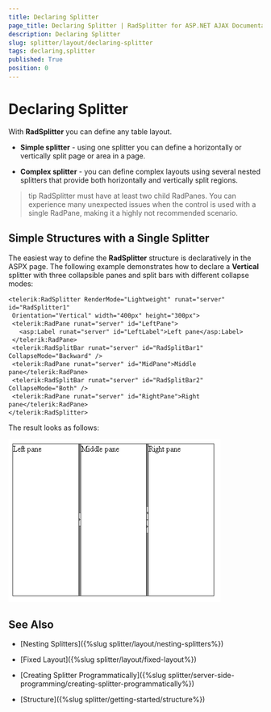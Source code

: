 ```yaml
---
title: Declaring Splitter
page_title: Declaring Splitter | RadSplitter for ASP.NET AJAX Documentation
description: Declaring Splitter
slug: splitter/layout/declaring-splitter
tags: declaring,splitter
published: True
position: 0
---
```


# Declaring Splitter

With **RadSplitter** you can define any table layout.

* **Simple splitter** - using one splitter you can define a horizontally or vertically split page or area in a page.

* **Complex splitter** - you can define complex layouts using several nested splitters that provide both horizontally and vertically split regions.

>tip RadSplitter must have at least two child RadPanes. You can experience many unexpected issues when the control is used with a single RadPane, making it a highly not recommended scenario.

## Simple Structures with a Single Splitter

The easiest way to define the **RadSplitter** structure is declaratively in the ASPX page. The following example demonstrates how to declare a **Vertical** splitter with three collapsible panes and split bars with different collapse modes:

````ASP.NET	 
<telerik:RadSplitter RenderMode="Lightweight" runat="server" id="RadSplitter1"
 Orientation="Vertical" width="400px" height="300px">
 <telerik:RadPane runat="server" id="LeftPane">
   <asp:Label runat="server" id="LeftLabel">Left pane</asp:Label>
 </telerik:RadPane>
 <telerik:RadSplitBar runat="server" id="RadSplitBar1" CollapseMode="Backward" />
 <telerik:RadPane runat="server" id="MidPane">Middle pane</telerik:RadPane>
 <telerik:RadSplitBar runat="server" id="RadSplitBar2" CollapseMode="Both" />
 <telerik:RadPane runat="server" id="RightPane">Right pane</telerik:RadPane>
</telerik:RadSplitter> 			
````



The result looks as follows:

![](images/splitter-simplesplitter.png)

## See Also

 * [Nesting Splitters]({%slug splitter/layout/nesting-splitters%})

 * [Fixed Layout]({%slug splitter/layout/fixed-layout%})

 * [Creating Splitter Programmatically]({%slug splitter/server-side-programming/creating-splitter-programmatically%})

 * [Structure]({%slug splitter/getting-started/structure%})
